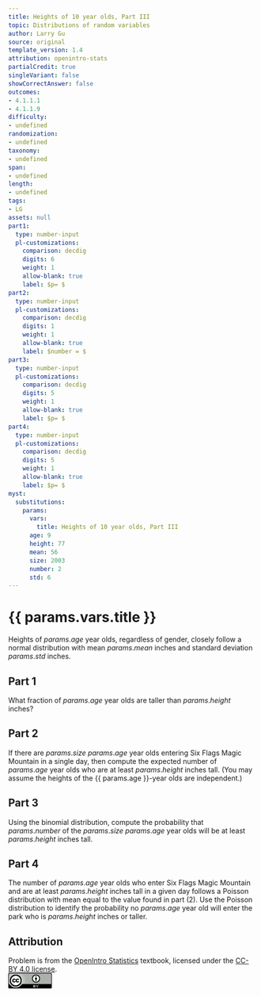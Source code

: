 ```yaml
---
title: Heights of 10 year olds, Part III
topic: Distributions of random variables
author: Larry Gu
source: original
template_version: 1.4
attribution: openintro-stats
partialCredit: true
singleVariant: false
showCorrectAnswer: false
outcomes:
- 4.1.1.1
- 4.1.1.9
difficulty:
- undefined
randomization:
- undefined
taxonomy:
- undefined
span:
- undefined
length:
- undefined
tags:
- LG
assets: null
part1:
  type: number-input
  pl-customizations:
    comparison: decdig
    digits: 6
    weight: 1
    allow-blank: true
    label: $p= $
part2:
  type: number-input
  pl-customizations:
    comparison: decdig
    digits: 1
    weight: 1
    allow-blank: true
    label: $number = $
part3:
  type: number-input
  pl-customizations:
    comparison: decdig
    digits: 5
    weight: 1
    allow-blank: true
    label: $p= $
part4:
  type: number-input
  pl-customizations:
    comparison: decdig
    digits: 5
    weight: 1
    allow-blank: true
    label: $p= $
myst:
  substitutions:
    params:
      vars:
        title: Heights of 10 year olds, Part III
      age: 9
      height: 77
      mean: 56
      size: 2003
      number: 2
      std: 6
---
```

# {{ params.vars.title }}
Heights of ${{ params.age }}$ year olds, regardless of gender, closely follow a normal distribution with mean ${{ params.mean }}$ inches and standard deviation ${{ params.std }}$ inches.

## Part 1

What fraction of ${{ params.age }}$ year olds are taller than ${{ params.height }}$ inches?

## Part 2

If there are ${{ params.size }}$ ${{ params.age }}$ year olds entering Six Flags Magic Mountain in a single day, then compute the expected number of ${{ params.age }}$ year olds who are at least ${{ params.height }}$ inches tall. (You may assume the heights of the {{ params.age }}-year olds are independent.)

## Part 3

Using the binomial distribution, compute the probability that ${{ params.number }}$ of the ${{ params.size }}$ ${{ params.age }}$ year olds will be at least ${{ params.height }}$ inches tall.

## Part 4

The number of ${{ params.age }}$ year olds who enter Six Flags Magic Mountain and are at least ${{ params.height}}$ inches tall in a given day follows a Poisson distribution with mean equal to the value found in part (2). Use the Poisson distribution to identify the probability no ${{ params.age }}$ year old will enter the park who is ${{ params.height }}$ inches or taller.

## Attribution

Problem is from the [OpenIntro Statistics](https://openintro.org/book/os/) textbook, licensed under the [CC-BY 4.0 license](https://creativecommons.org/licenses/by/4.0/).<br>![Image representing the Creative Commons 4.0 BY license.](https://raw.githubusercontent.com/firasm/bits/master/by.png)